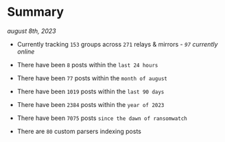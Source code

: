 
# Summary
_august 8th, 2023_

- Currently tracking `153` groups across `271` relays & mirrors - _`97` currently online_

- There have been `8` posts within the `last 24 hours`

- There have been `77` posts within the `month of august`

- There have been `1019` posts within the `last 90 days`

- There have been `2384` posts within the `year of 2023`

- There have been `7075` posts `since the dawn of ransomwatch`

- There are `80` custom parsers indexing posts

